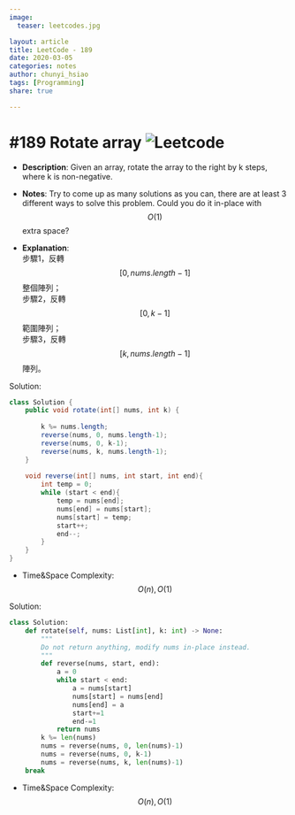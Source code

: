 ```yaml
---
image:
  teaser: leetcodes.jpg

layout: article
title: LeetCode - 189
date: 2020-03-05
categories: notes
author: chunyi_hsiao
tags: [Programming]
share: true

---
```

# #189 Rotate array ![Leetcode](https://img.shields.io/badge/Easy-Leetcode-green.svg)

- **Description**: Given an array, rotate the array to the right by k steps, where k is non-negative.
- **Notes**: 
Try to come up as many solutions as you can, there are at least 3 different ways to solve this problem.
Could you do it in-place with $$O(1)$$ extra space?

- **Explanation**: \
步驟1，反轉$$[0, nums.length-1]$$整個陣列；\
步驟2，反轉$$[0, k-1]$$範圍陣列； \
步驟3，反轉$$[k, nums.length-1]$$陣列。


Solution:
```java
class Solution {
    public void rotate(int[] nums, int k) {
        
        k %= nums.length;
        reverse(nums, 0, nums.length-1);
        reverse(nums, 0, k-1);
        reverse(nums, k, nums.length-1);
    }
    
    void reverse(int[] nums, int start, int end){
        int temp = 0;
        while (start < end){
            temp = nums[end];
            nums[end] = nums[start];
            nums[start] = temp;
            start++;
            end--;
        }
    }
}
```
- Time&Space Complexity: $$O(n), O(1)$$


Solution:
```python
class Solution:
    def rotate(self, nums: List[int], k: int) -> None:
        """
        Do not return anything, modify nums in-place instead.
        """
        def reverse(nums, start, end):
            a = 0
            while start < end:
                a = nums[start]
                nums[start] = nums[end]
                nums[end] = a
                start+=1
                end-=1
            return nums
        k %= len(nums)
        nums = reverse(nums, 0, len(nums)-1)
        nums = reverse(nums, 0, k-1)
        nums = reverse(nums, k, len(nums)-1)
    break
```
- Time&Space Complexity: $$O(n), O(1)$$
